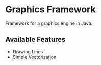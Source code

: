 # Graphics Framework
Framework for a graphics engine in Java.

## Available Features
 * Drawing Lines
 * Simple Vectorization